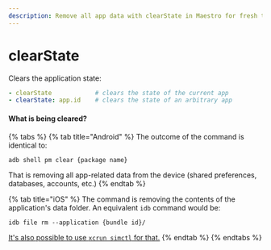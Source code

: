 ```yaml
---
description: Remove all app data with clearState in Maestro for fresh test starts.
---
```


# clearState

Clears the application state:

```yaml
- clearState            # clears the state of the current app
- clearState: app.id    # clears the state of an arbitrary app
```

#### What is being cleared?

{% tabs %}
{% tab title="Android" %}
The outcome of the command is identical to:

```
adb shell pm clear {package name}
```

That is removing all app-related data from the device (shared preferences, databases, accounts, etc.)
{% endtab %}

{% tab title="iOS" %}
The command is removing the contents of the application's data folder. An equivalent `idb` command would be:

```
idb file rm --application {bundle id}/
```

[It's also possible to use `xcrun simctl` for that.](https://stackoverflow.com/a/56746729/7009800)
{% endtab %}
{% endtabs %}
